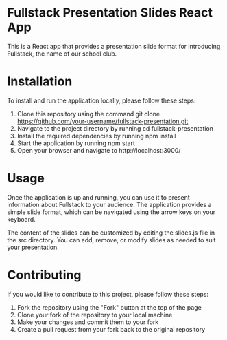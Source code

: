 # Fullstack Presentation Slides React App
This is a React app that provides a presentation slide format for introducing Fullstack, the name of our school club.

# Installation
To install and run the application locally, please follow these steps:

1. Clone this repository using the command git clone https://github.com/your-username/fullstack-presentation.git
2. Navigate to the project directory by running cd fullstack-presentation
3. Install the required dependencies by running npm install
4. Start the application by running npm start
5. Open your browser and navigate to http://localhost:3000/

# Usage
Once the application is up and running, you can use it to present information about Fullstack to your audience. The application provides a simple slide format, which can be navigated using the arrow keys on your keyboard.

The content of the slides can be customized by editing the slides.js file in the src directory. You can add, remove, or modify slides as needed to suit your presentation.

# Contributing
If you would like to contribute to this project, please follow these steps:

1. Fork the repository using the "Fork" button at the top of the page
2. Clone your fork of the repository to your local machine
3. Make your changes and commit them to your fork
4. Create a pull request from your fork back to the original repository